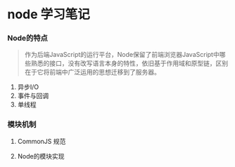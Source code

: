 # node 学习笔记

### Node的特点
> 作为后端JavaScript的运行平台，Node保留了前端浏览器JavaScript中哪些熟悉的接口，没有改写语言本身的特性，依旧基于作用域和原型链，区别在于它将前端中广泛运用的思想迁移到了服务器。
1. 异步I/O
2. 事件与回调
3. 单线程


### 模块机制

1. CommonJS 规范

2. Node的模块实现
